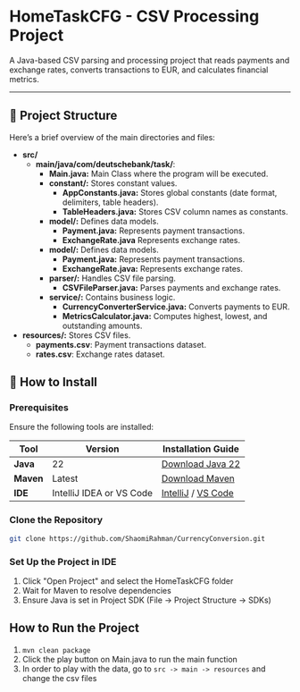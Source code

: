 # HomeTaskCFG - CSV Processing Project

A Java-based CSV parsing and processing project that reads payments and exchange rates, converts transactions to EUR, and calculates financial metrics.

---

## 📂 Project Structure
Here’s a brief overview of the main directories and files:
- **src/**
    - **main/java/com/deutschebank/task/**:
       - **Main.java:** Main Class where the program will be executed. 
        - **constant/:** Stores constant values. 
            - **AppConstants.java:** Stores global constants (date format, delimiters, table headers).
            - **TableHeaders.java:** Stores CSV column names as constants.
        - **model/:** Defines data models.
            - **Payment.java:** Represents payment transactions.
            - **ExchangeRate.java** Represents exchange rates.
        - **model/:** Defines data models.
            - **Payment.java:** Represents payment transactions.
            - **ExchangeRate.java:**  Represents exchange rates.
      - **parser/:**  Handles CSV file parsing.
           - **CSVFileParser.java:** Parses payments and exchange rates.
      - **service/:**  Contains business logic.
           - **CurrencyConverterService.java:** Converts payments to EUR.
           - **MetricsCalculator.java:** Computes highest, lowest, and outstanding amounts.
- **resources/:** Stores CSV files.
    - **payments.csv**:  Payment transactions dataset.
    - **rates.csv**:  Exchange rates dataset.

## **🚀 How to Install**
### Prerequisites
Ensure the following tools are installed:

| Tool       | Version | Installation Guide |
|------------|---------|--------------------|
| **Java**   | 22      | [Download Java 22](https://jdk.java.net/22/) |
| **Maven**  | Latest  | [Download Maven](https://maven.apache.org/download.cgi) |
| **IDE**    | IntelliJ IDEA or VS Code | [IntelliJ](https://www.jetbrains.com/idea/download/) / [VS Code](https://code.visualstudio.com/) |

### Clone the Repository
```sh
git clone https://github.com/ShaomiRahman/CurrencyConversion.git
```


###  Set Up the Project in IDE
1. Click "Open Project" and select the HomeTaskCFG folder
2. Wait for Maven to resolve dependencies
3. Ensure Java is set in Project SDK (File -> Project Structure -> SDKs)

## How to Run the Project
1. `mvn clean package`
2. Click the play button on Main.java to run the main function
3. In order to play with the data, go to `src -> main -> resources` and change the csv files
